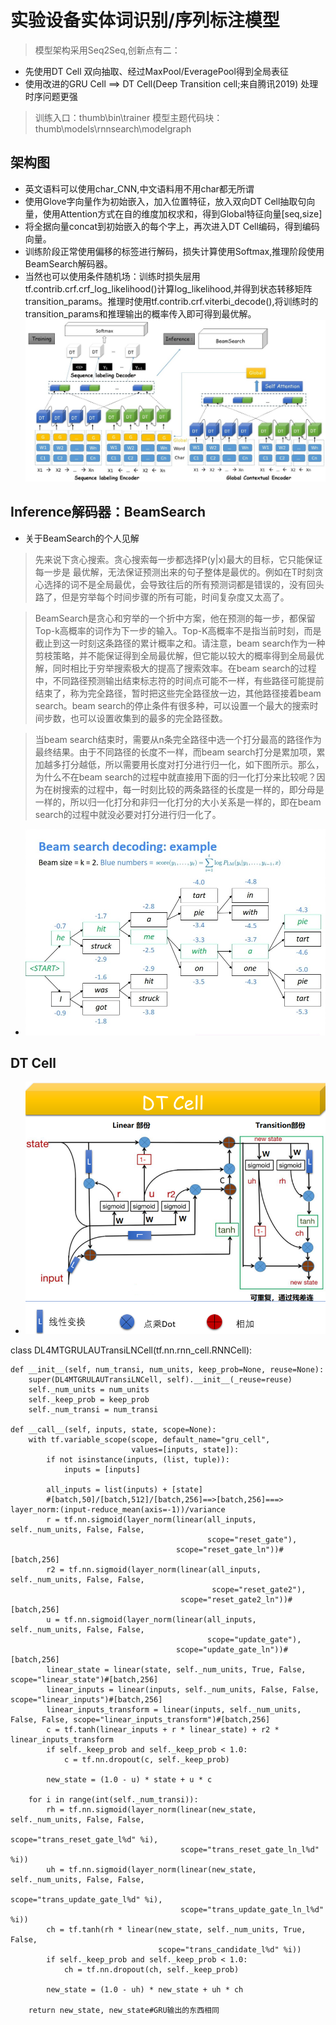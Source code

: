 # 实验设备实体词识别/序列标注模型
>模型架构采用Seq2Seq,创新点有二：
* 先使用DT Cell 双向抽取、经过MaxPool/EveragePool得到全局表征
* 使用改进的GRU Cell  ==>  DT Cell(Deep Transition cell;来自腾讯2019) 处理时序问题更强
> 训练入口：thumb\bin\trainer
> 模型主题代码块：thumb\models\rnnsearch\modelgraph
## 架构图
* 英文语料可以使用char_CNN,中文语料用不用char都无所谓
* 使用Glove字向量作为初始嵌入，加入位置特征，放入双向DT Cell抽取句向量，使用Attention方式在自的维度加权求和，得到Global特征向量[seq,size]
* 将全据向量concat到初始嵌入的每个字上，再次进入DT Cell编码，得到编码向量。
* 训练阶段正常使用偏移的标签进行解码，损失计算使用Softmax,推理阶段使用BeamSearch解码器。
* 当然也可以使用条件随机场：训练时损失层用tf.contrib.crf.crf_log_likelihood()计算log_likelihood,并得到状态转移矩阵transition_params。推理时使用tf.contrib.crf.viterbi_decode(),将训练时的transition_params和推理输出的概率传入即可得到最优解。
![](G.jpg)
## Inference解码器：BeamSearch
* 关于BeamSearch的个人见解
> 先来说下贪心搜索。贪心搜索每一步都选择P(y|x)最大的目标，它只能保证每一步是
最优解，无法保证预测出来的句子整体是最优的。例如在T时刻贪心选择的词不是全局最优，会导致往后的所有预测词都是错误的，没有回头路了，但是穷举每个时间步骤的所有可能，时间复杂度又太高了。

> BeamSearch是贪心和穷举的一个折中方案，他在预测的每一步，都保留Top-k高概率的词作为下一步的输入。Top-K高概率不是指当前时刻，而是截止到这一时刻这条路径的累计概率之和。请注意，beam search作为一种剪枝策略，并不能保证得到全局最优解，但它能以较大的概率得到全局最优解，同时相比于穷举搜索极大的提高了搜索效率。在beam search的过程中，不同路径预测输出结束标志符<END>的时间点可能不一样，有些路径可能提前结束了，称为完全路径，暂时把这些完全路径放一边，其他路径接着beam search。beam search的停止条件有很多种，可以设置一个最大的搜索时间步数，也可以设置收集到的最多的完全路径数。

>当beam search结束时，需要从n条完全路径中选一个打分最高的路径作为最终结果。由于不同路径的长度不一样，而beam search打分是累加项，累加越多打分越低，所以需要用长度对打分进行归一化，如下图所示。那么，为什么不在beam search的过程中就直接用下面的归一化打分来比较呢？因为在树搜索的过程中，每一时刻比较的两条路径的长度是一样的，即分母是一样的，所以归一化打分和非归一化打分的大小关系是一样的，即在beam search的过程中就没必要对打分进行归一化了。

* ![](v2-96c7d1e2fb79fa3f33eaedf1c01a5e48_r.jpg)

## DT Cell
* ![](DTceLL.png) <br>

class DL4MTGRULAUTransiLNCell(tf.nn.rnn_cell.RNNCell):

    def __init__(self, num_transi, num_units, keep_prob=None, reuse=None):
        super(DL4MTGRULAUTransiLNCell, self).__init__(_reuse=reuse)
        self._num_units = num_units
        self._keep_prob = keep_prob
        self._num_transi = num_transi

    def __call__(self, inputs, state, scope=None):
        with tf.variable_scope(scope, default_name="gru_cell",
                               values=[inputs, state]):
            if not isinstance(inputs, (list, tuple)):
                inputs = [inputs]

            all_inputs = list(inputs) + [state] 
            #[batch,50]/[batch,512]/[batch,256]==>[batch,256]===>  layer_norm:(input-reduce_mean(axis=-1))/variance
            r = tf.nn.sigmoid(layer_norm(linear(all_inputs, self._num_units, False, False,
                                                scope="reset_gate"),
                                         scope="reset_gate_ln"))#[batch,256]
            r2 = tf.nn.sigmoid(layer_norm(linear(all_inputs, self._num_units, False, False,
                                                 scope="reset_gate2"),
                                          scope="reset_gate2_ln"))#[batch,256]
            u = tf.nn.sigmoid(layer_norm(linear(all_inputs, self._num_units, False, False,
                                                scope="update_gate"),
                                         scope="update_gate_ln"))#[batch,256]
            linear_state = linear(state, self._num_units, True, False, scope="linear_state")#[batch,256]
            linear_inputs = linear(inputs, self._num_units, False, False, scope="linear_inputs")#[batch,256]
            linear_inputs_transform = linear(inputs, self._num_units, False, False, scope="linear_inputs_transform")#[batch,256]
            c = tf.tanh(linear_inputs + r * linear_state) + r2 * linear_inputs_transform
            if self._keep_prob and self._keep_prob < 1.0:
                c = tf.nn.dropout(c, self._keep_prob)

            new_state = (1.0 - u) * state + u * c

        for i in range(int(self._num_transi)):
            rh = tf.nn.sigmoid(layer_norm(linear(new_state, self._num_units, False, False,
                                                 scope="trans_reset_gate_l%d" %i),
                                          scope="trans_reset_gate_ln_l%d" %i))
            uh = tf.nn.sigmoid(layer_norm(linear(new_state, self._num_units, False, False,
                                                 scope="trans_update_gate_l%d" %i),
                                          scope="trans_update_gate_ln_l%d" %i))
            ch = tf.tanh(rh * linear(new_state, self._num_units, True, False,
                                     scope="trans_candidate_l%d" %i))
            if self._keep_prob and self._keep_prob < 1.0:
                ch = tf.nn.dropout(ch, self._keep_prob)

            new_state = (1.0 - uh) * new_state + uh * ch

        return new_state, new_state#GRU输出的东西相同
